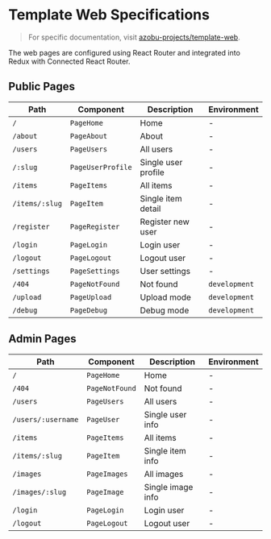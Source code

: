 # Template Web Specifications

> For specific documentation, visit [azobu-projects/template-web](https://github.com/azobu-projects/template-web).

The web pages are configured using React Router and integrated into Redux with Connected React Router.

## Public Pages

| Path           | Component         | Description         | Environment   |
| -------------- | ----------------- | ------------------- | ------------- |
| `/`            | `PageHome`        | Home                | -             |
| `/about`       | `PageAbout`       | About               | -             |
| `/users`       | `PageUsers`       | All users           | -             |
| `/:slug`       | `PageUserProfile` | Single user profile | -             |
| `/items`       | `PageItems`       | All items           | -             |
| `/items/:slug` | `PageItem`        | Single item detail  | -             |
| `/register`    | `PageRegister`    | Register new user   | -             |
| `/login`       | `PageLogin`       | Login user          | -             |
| `/logout`      | `PageLogout`      | Logout user         | -             |
| `/settings`    | `PageSettings`    | User settings       | -             |
| `/404`         | `PageNotFound`    | Not found           | `development` |
| `/upload`      | `PageUpload`      | Upload mode         | `development` |
| `/debug`       | `PageDebug`       | Debug mode          | `development` |

## Admin Pages

| Path               | Component      | Description       | Environment |
| ------------------ | -------------- | ----------------- | ----------- |
| `/`                | `PageHome`     | Home              | -           |
| `/404`             | `PageNotFound` | Not found         | -           |
| `/users`           | `PageUsers`    | All users         | -           |
| `/users/:username` | `PageUser`     | Single user info  | -           |
| `/items`           | `PageItems`    | All items         | -           |
| `/items/:slug`     | `PageItem`     | Single item info  | -           |
| `/images`          | `PageImages`   | All images        | -           |
| `/images/:slug`    | `PageImage`    | Single image info | -           |
| `/login`           | `PageLogin`    | Login user        | -           |
| `/logout`          | `PageLogout`   | Logout user       | -           |
